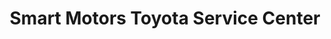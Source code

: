 ---
title: "Smart Motors Toyota Service Center"
url: /madison/smart-motors-toyota-service-center/
shop: Autowerkstatt
---